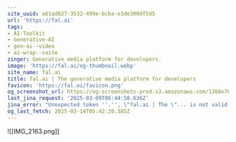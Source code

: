 ```yaml
---
site_uuid: a61ad827-3532-499e-bcba-e3de300df5d5
url: 'https://fal.ai'
tags:
- AI-Toolkit
- Generative-AI
- gen-ai--video
- ai-wrap--suite
zinger: Generative media platform for developers.
image: 'https://fal.ai/og-thumbnail.webp'
site_name: fal.ai
title: fal.ai | The generative media platform for developers
favicon: 'https://fal.ai/favicon.png'
og_screenshot_url: https://og-screenshots-prod.s3.amazonaws.com/1366x768/80/false/d3ae446d670315f3d20130974892b90a68f41f08602c525e0cf335c6dd20d0f3.jpeg
last_jina_request: '2025-03-09T06:44:58.636Z'
jina_error: "Unexpected token ''.'', \"fal.ai | The \"... is not valid JSON"
og_last_fetch: 2025-03-14T05:42:20.385Z
---
```


![[IMG_2163.png]]
